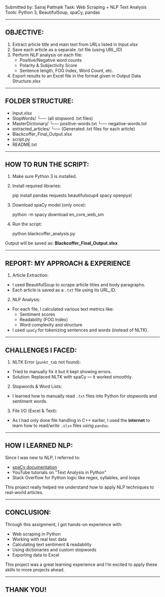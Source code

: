 Submitted by: Sairaj Pattnaik
 Task: Web Scraping + NLP Text Analysis
 Tools: Python 3, BeautifulSoup, spaCy, pandas

--------------------------------------------------------
 OBJECTIVE:
--------------------------------------------------------
1. Extract article title and main text from URLs listed in Input.xlsx
2. Save each article as a separate .txt file (using URL_ID)
3. Perform NLP analysis on each file:
   - Positive/Negative word counts
   - Polarity & Subjectivity Score
   - Sentence length, FOG Index, Word Count, etc.
4. Export results to an Excel file in the format given in Output Data Structure.xlsx

--------------------------------------------------------
 FOLDER STRUCTURE:
--------------------------------------------------------

- Input.xlsx
- StopWords/
    └── (all stopword .txt files)
- MasterDictionary/
    └── positive-words.txt
    └── negative-words.txt
- extracted_articles/
    └── (Generated .txt files for each article)
- Blackcoffer_Final_Output.xlsx
- script.py
- README.txt

--------------------------------------------------------
 HOW TO RUN THE SCRIPT:
--------------------------------------------------------

1. Make sure Python 3 is installed.
2. Install required libraries:

   pip install pandas requests beautifulsoup4 spacy openpyxl

3. Download spaCy model (only once):

   python -m spacy download en_core_web_sm

4. Run the script:

   python blackcoffer_analysis.py

Output will be saved as: **Blackcoffer_Final_Output.xlsx**

--------------------------------------------------------
 REPORT: MY APPROACH & EXPERIENCE
--------------------------------------------------------

 1. Article Extraction:
- I used BeautifulSoup to scrape article titles and body paragraphs.
- Each article is saved as a `.txt` file using its URL_ID.

 2. NLP Analysis:
- For each file, I calculated various text metrics like:
  - Sentiment scores
  - Readability (FOG Index)
  - Word complexity and structure
- I used `spaCy` for tokenizing sentences and words (instead of NLTK).

--------------------------------------------------------
 CHALLENGES I FACED:
--------------------------------------------------------

 1. NLTK Error (`punkt_tab` not found):
- Tried to manually fix it but it kept showing errors.
-  Solution: Replaced NLTK with spaCy — it worked smoothly.

 2. Stopwords & Word Lists:
- I learned how to manually read `.txt` files into Python for stopwords and sentiment words.

 3. File I/O (Excel & Text):
- As I had only done file handling in C++ earlier, I used the **internet** to learn how to read/write `.xlsx` files using `pandas`.

--------------------------------------------------------
 HOW I LEARNED NLP:
--------------------------------------------------------

Since I was new to NLP, I referred to:
- [spaCy documentation](https://spacy.io/usage/spacy-101)
- YouTube tutorials on "Text Analysis in Python"
- Stack Overflow for Python logic like regex, syllables, and loops

This project really helped me understand how to apply NLP techniques to real-world articles.

--------------------------------------------------------
 CONCLUSION:
--------------------------------------------------------

Through this assignment, I got hands-on experience with:
- Web scraping in Python
- Working with real text data
- Calculating text sentiment & readability
- Using dictionaries and custom stopwords
- Exporting data to Excel

This project was a great learning experience and I’m excited to apply these skills to more projects ahead.

--------------------------------------------------------
THANK YOU! 
--------------------------------------------------------
